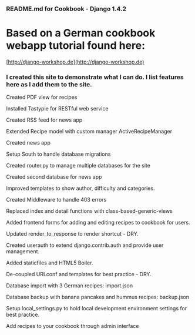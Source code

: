 ### README.md for Cookbook - Django 1.4.2
# Based on a German cookbook webapp tutorial found here: 
[http://django-workshop.de](http://django-workshop.de)

### I created this site to demonstrate what I can do.  I list features here as I add them to the site.

Created PDF view for recipes

Installed Tastypie for RESTful web service

Created RSS feed for news app

Extended Recipe model with custom manager ActiveRecipeManager

Created news app

Setup South to handle database migrations

Created router.py to manage multiple databases for the site

Created second database for news app

Improved templates to show author, difficulty and categories.

Created Middleware to handle 403 errors

Replaced index and detail functions with class-based-generic-views

Added frontend forms for adding and editing recipes to cookbook for users.

Updated render_to_response to render shortcut - DRY.

Created userauth to extend django.contrib.auth and provide user management.

Added staticfiles and HTML5 Boiler.

De-coupled URLconf and templates for best practice - DRY.

Database import with 3 German recipes: import.json

Database backup with banana pancakes and hummus recipes: backup.json

Setup local_settings.py to hold local development environment settings for best practice.

Add recipes to your cookbook through admin interface
